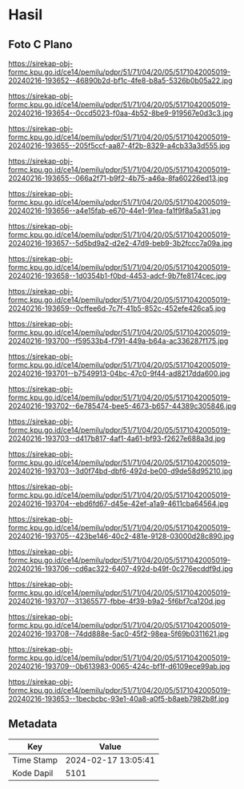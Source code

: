# Hasil

## Foto C Plano

https://sirekap-obj-formc.kpu.go.id/ce14/pemilu/pdpr/51/71/04/20/05/5171042005019-20240216-193652--46890b2d-bf1c-4fe8-b8a5-5326b0b05a22.jpg

https://sirekap-obj-formc.kpu.go.id/ce14/pemilu/pdpr/51/71/04/20/05/5171042005019-20240216-193654--0ccd5023-f0aa-4b52-8be9-919567e0d3c3.jpg

https://sirekap-obj-formc.kpu.go.id/ce14/pemilu/pdpr/51/71/04/20/05/5171042005019-20240216-193655--205f5ccf-aa87-4f2b-8329-a4cb33a3d555.jpg

https://sirekap-obj-formc.kpu.go.id/ce14/pemilu/pdpr/51/71/04/20/05/5171042005019-20240216-193655--066a2f71-b9f2-4b75-a46a-8fa60226ed13.jpg

https://sirekap-obj-formc.kpu.go.id/ce14/pemilu/pdpr/51/71/04/20/05/5171042005019-20240216-193656--a4e15fab-e670-44e1-91ea-fa1f9f8a5a31.jpg

https://sirekap-obj-formc.kpu.go.id/ce14/pemilu/pdpr/51/71/04/20/05/5171042005019-20240216-193657--5d5bd9a2-d2e2-47d9-beb9-3b2fccc7a09a.jpg

https://sirekap-obj-formc.kpu.go.id/ce14/pemilu/pdpr/51/71/04/20/05/5171042005019-20240216-193658--1d0354b1-f0bd-4453-adcf-9b7fe8174cec.jpg

https://sirekap-obj-formc.kpu.go.id/ce14/pemilu/pdpr/51/71/04/20/05/5171042005019-20240216-193659--0cffee6d-7c7f-41b5-852c-452efe426ca5.jpg

https://sirekap-obj-formc.kpu.go.id/ce14/pemilu/pdpr/51/71/04/20/05/5171042005019-20240216-193700--f59533b4-f791-449a-b64a-ac336287f175.jpg

https://sirekap-obj-formc.kpu.go.id/ce14/pemilu/pdpr/51/71/04/20/05/5171042005019-20240216-193701--b7549913-04bc-47c0-9f44-ad8217dda600.jpg

https://sirekap-obj-formc.kpu.go.id/ce14/pemilu/pdpr/51/71/04/20/05/5171042005019-20240216-193702--6e785474-bee5-4673-b657-44389c305846.jpg

https://sirekap-obj-formc.kpu.go.id/ce14/pemilu/pdpr/51/71/04/20/05/5171042005019-20240216-193703--d417b817-4af1-4a61-bf93-f2627e688a3d.jpg

https://sirekap-obj-formc.kpu.go.id/ce14/pemilu/pdpr/51/71/04/20/05/5171042005019-20240216-193703--3d0f74bd-dbf6-492d-be00-d9de58d95210.jpg

https://sirekap-obj-formc.kpu.go.id/ce14/pemilu/pdpr/51/71/04/20/05/5171042005019-20240216-193704--ebd6fd67-d45e-42ef-a1a9-4611cba64564.jpg

https://sirekap-obj-formc.kpu.go.id/ce14/pemilu/pdpr/51/71/04/20/05/5171042005019-20240216-193705--423be146-40c2-481e-9128-03000d28c890.jpg

https://sirekap-obj-formc.kpu.go.id/ce14/pemilu/pdpr/51/71/04/20/05/5171042005019-20240216-193706--cd6ac322-6407-492d-b49f-0c276ecddf9d.jpg

https://sirekap-obj-formc.kpu.go.id/ce14/pemilu/pdpr/51/71/04/20/05/5171042005019-20240216-193707--31365577-fbbe-4f39-b9a2-5f6bf7ca120d.jpg

https://sirekap-obj-formc.kpu.go.id/ce14/pemilu/pdpr/51/71/04/20/05/5171042005019-20240216-193708--74dd888e-5ac0-45f2-98ea-5f69b0311621.jpg

https://sirekap-obj-formc.kpu.go.id/ce14/pemilu/pdpr/51/71/04/20/05/5171042005019-20240216-193709--0b613983-0065-424c-bf1f-d6109ece99ab.jpg

https://sirekap-obj-formc.kpu.go.id/ce14/pemilu/pdpr/51/71/04/20/05/5171042005019-20240216-193653--1becbcbc-93e1-40a8-a0f5-b8aeb7982b8f.jpg


## Metadata

| Key        | Value               |
| ---------- | ------------------- |
| Time Stamp | 2024-02-17 13:05:41 |
| Kode Dapil | 5101                |



